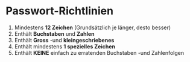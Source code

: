 # Passwort-Richtlinien

1. Mindestens **12 Zeichen** (Grundsätzlich je länger, desto besser)
2. Enthält **Buchstaben** und **Zahlen**
3. Enthält **Gross** -und **kleingeschriebenes**
4. Enthält mindestens **1 spezielles Zeichen**
5. Enthält **KEINE** einfach zu erratenden Buchstaben -und Zahlenfolgen
